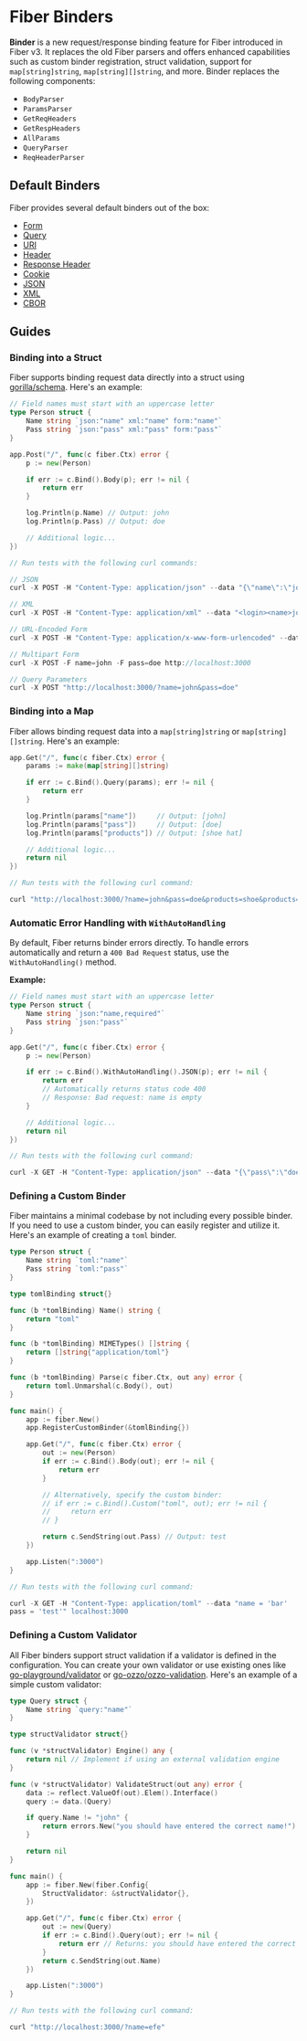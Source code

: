 # Fiber Binders

**Binder** is a new request/response binding feature for Fiber introduced in Fiber v3. It replaces the old Fiber parsers and offers enhanced capabilities such as custom binder registration, struct validation, support for `map[string]string`, `map[string][]string`, and more. Binder replaces the following components:

- `BodyParser`
- `ParamsParser`
- `GetReqHeaders`
- `GetRespHeaders`
- `AllParams`
- `QueryParser`
- `ReqHeaderParser`

## Default Binders

Fiber provides several default binders out of the box:

- [Form](form.go)
- [Query](query.go)
- [URI](uri.go)
- [Header](header.go)
- [Response Header](resp_header.go)
- [Cookie](cookie.go)
- [JSON](json.go)
- [XML](xml.go)
- [CBOR](cbor.go)

## Guides

### Binding into a Struct

Fiber supports binding request data directly into a struct using [gorilla/schema](https://github.com/gorilla/schema). Here's an example:

```go
// Field names must start with an uppercase letter
type Person struct {
    Name string `json:"name" xml:"name" form:"name"`
    Pass string `json:"pass" xml:"pass" form:"pass"`
}

app.Post("/", func(c fiber.Ctx) error {
    p := new(Person)

    if err := c.Bind().Body(p); err != nil {
        return err
    }

    log.Println(p.Name) // Output: john
    log.Println(p.Pass) // Output: doe

    // Additional logic...
})

// Run tests with the following curl commands:

// JSON
curl -X POST -H "Content-Type: application/json" --data "{\"name\":\"john\",\"pass\":\"doe\"}" localhost:3000

// XML
curl -X POST -H "Content-Type: application/xml" --data "<login><name>john</name><pass>doe</pass></login>" localhost:3000

// URL-Encoded Form
curl -X POST -H "Content-Type: application/x-www-form-urlencoded" --data "name=john&pass=doe" localhost:3000

// Multipart Form
curl -X POST -F name=john -F pass=doe http://localhost:3000

// Query Parameters
curl -X POST "http://localhost:3000/?name=john&pass=doe"
```

### Binding into a Map

Fiber allows binding request data into a `map[string]string` or `map[string][]string`. Here's an example:

```go
app.Get("/", func(c fiber.Ctx) error {
    params := make(map[string][]string)

    if err := c.Bind().Query(params); err != nil {
        return err
    }

    log.Println(params["name"])     // Output: [john]
    log.Println(params["pass"])     // Output: [doe]
    log.Println(params["products"]) // Output: [shoe hat]

    // Additional logic...
    return nil
})

// Run tests with the following curl command:

curl "http://localhost:3000/?name=john&pass=doe&products=shoe&products=hat"
```

### Automatic Error Handling with `WithAutoHandling`

By default, Fiber returns binder errors directly. To handle errors automatically and return a `400 Bad Request` status, use the `WithAutoHandling()` method.

**Example:**

```go
// Field names must start with an uppercase letter
type Person struct {
    Name string `json:"name,required"`
    Pass string `json:"pass"`
}

app.Get("/", func(c fiber.Ctx) error {
    p := new(Person)

    if err := c.Bind().WithAutoHandling().JSON(p); err != nil {
        return err 
        // Automatically returns status code 400
        // Response: Bad request: name is empty
    }

    // Additional logic...
    return nil
})

// Run tests with the following curl command:

curl -X GET -H "Content-Type: application/json" --data "{\"pass\":\"doe\"}" localhost:3000
```

### Defining a Custom Binder

Fiber maintains a minimal codebase by not including every possible binder. If you need to use a custom binder, you can easily register and utilize it. Here's an example of creating a `toml` binder.

```go
type Person struct {
    Name string `toml:"name"`
    Pass string `toml:"pass"`
}

type tomlBinding struct{}

func (b *tomlBinding) Name() string {
    return "toml"
}

func (b *tomlBinding) MIMETypes() []string {
    return []string{"application/toml"}
}

func (b *tomlBinding) Parse(c fiber.Ctx, out any) error {
    return toml.Unmarshal(c.Body(), out)
}

func main() {
    app := fiber.New()
    app.RegisterCustomBinder(&tomlBinding{})

    app.Get("/", func(c fiber.Ctx) error {
        out := new(Person)
        if err := c.Bind().Body(out); err != nil {
            return err
        }

        // Alternatively, specify the custom binder:
        // if err := c.Bind().Custom("toml", out); err != nil {
        //     return err
        // }

        return c.SendString(out.Pass) // Output: test
    })

    app.Listen(":3000")
}

// Run tests with the following curl command:

curl -X GET -H "Content-Type: application/toml" --data "name = 'bar'
pass = 'test'" localhost:3000
```

### Defining a Custom Validator

All Fiber binders support struct validation if a validator is defined in the configuration. You can create your own validator or use existing ones like [go-playground/validator](https://github.com/go-playground/validator) or [go-ozzo/ozzo-validation](https://github.com/go-ozzo/ozzo-validation). Here's an example of a simple custom validator:

```go
type Query struct {
    Name string `query:"name"`
}

type structValidator struct{}

func (v *structValidator) Engine() any {
    return nil // Implement if using an external validation engine
}

func (v *structValidator) ValidateStruct(out any) error {
    data := reflect.ValueOf(out).Elem().Interface()
    query := data.(Query)

    if query.Name != "john" {
        return errors.New("you should have entered the correct name!")
    }

    return nil
}

func main() {
    app := fiber.New(fiber.Config{
        StructValidator: &structValidator{},
    })

    app.Get("/", func(c fiber.Ctx) error {
        out := new(Query)
        if err := c.Bind().Query(out); err != nil {
            return err // Returns: you should have entered the correct name!
        }
        return c.SendString(out.Name)
    })

    app.Listen(":3000")
}

// Run tests with the following curl command:

curl "http://localhost:3000/?name=efe"
```
